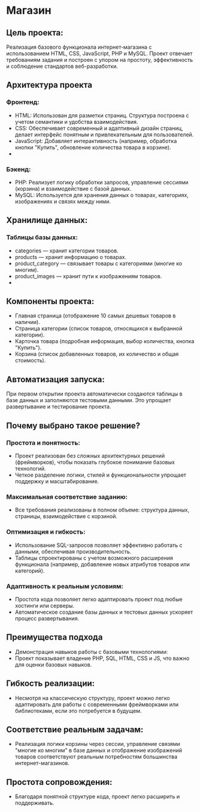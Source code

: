 # Магазин
## Цель проекта: 
Реализация базового функционала интернет-магазина с использованием HTML, CSS, JavaScript, PHP и MySQL. Проект отвечает требованиям задания и построен с упором на простоту, эффективность и соблюдение стандартов веб-разработки.

## Архитектура проекта
### Фронтенд:
- HTML: Использован для разметки страниц. Структура построена с учетом семантики и удобства взаимодействия.
- CSS: Обеспечивает современный и адаптивный дизайн страниц, делает интерфейс понятным и привлекательным для пользователей.
- JavaScript: Добавляет интерактивность (например, обработка кнопки "Купить", обновление количества товара в корзине).
- 
### Бэкенд:
- PHP: Реализует логику обработки запросов, управление сессиями (корзина) и взаимодействие с базой данных.
- MySQL: Используется для хранения данных о товарах, категориях, изображениях и связях между ними.
  
## Хранилище данных:
### Таблицы базы данных:
- categories — хранит категории товаров.
- products — хранит информацию о товарах.
- product_category — связывает товары с категориями (многие ко многим).
- product_images — хранит пути к изображениям товаров.
- 
## Компоненты проекта:
- Главная страница (отображение 10 самых дешевых товаров в наличии).
- Страница категории (список товаров, относящихся к выбранной категории).
- Карточка товара (подробная информация, выбор количества, кнопка "Купить").
- Корзина (список добавленных товаров, их количество и общая стоимость).
  
## Автоматизация запуска:
При первом открытии проекта автоматически создаются таблицы в базе данных и заполняются тестовыми данными. Это упрощает развертывание и тестирование проекта.

## Почему выбрано такое решение?
### Простота и понятность:
- Проект реализован без сложных архитектурных решений (фреймворков), чтобы показать глубокое понимание базовых технологий.
- Четкое разделение логики, стилей и функциональности упрощает поддержку и масштабирование.
  
### Максимальная соответствие заданию:
- Все требования реализованы в полном объеме: структура данных, страницы, взаимодействие с корзиной.
  
### Оптимизация и гибкость:
- Использование SQL-запросов позволяет эффективно работать с данными, обеспечивая производительность.
- Таблицы спроектированы с учетом возможного расширения функционала (например, добавление новых атрибутов товаров или категорий).
  
### Адаптивность к реальным условиям:
- Простота кода позволяет легко адаптировать проект под любые хостинги или серверы.
- Автоматическое создание базы данных и тестовых данных ускоряет процесс развертывания.

## Преимущества подхода
- Демонстрация навыков работы с базовыми технологиями:
- Проект показывает владение PHP, SQL, HTML, CSS и JS, что важно для оценки базовых навыков.
  
## Гибкость реализации:
- Несмотря на классическую структуру, проект можно легко адаптировать для работы с современными фреймворками или библиотеками, если это потребуется в будущем.
  
## Соответствие реальным задачам:
- Реализация логики корзины через сессии, управление связями "многие ко многим" в базе данных и отображение изображений товаров соответствуют реальным потребностям большинства интернет-магазинов.
  
## Простота сопровождения:
- Благодаря понятной структуре кода, проект легко расширить и поддерживать.

